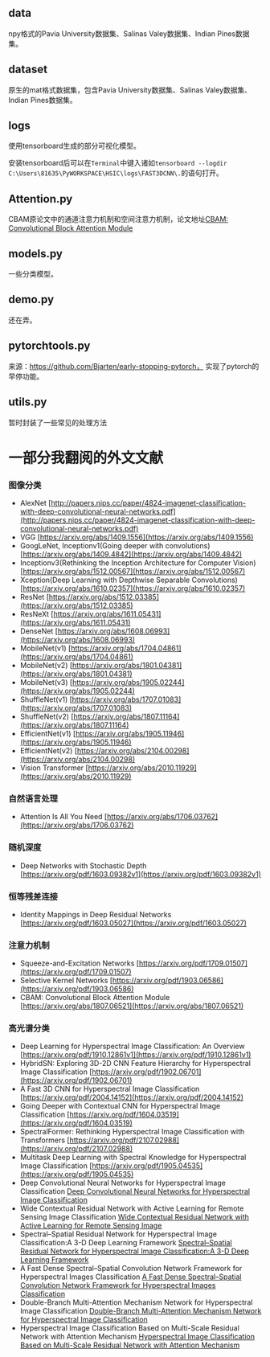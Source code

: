 ## data
npy格式的Pavia University数据集、Salinas Valey数据集、Indian Pines数据集。
## dataset
原生的mat格式数据集，包含Pavia University数据集、Salinas Valey数据集、Indian Pines数据集。
## logs
使用tensorboard生成的部分可视化模型。

安装tensorboard后可以在```Terminal```中键入诸如```tensorboard --logdir C:\Users\81635\PyWORKSPACE\HSIC\logs\FAST3DCNN\.```的语句打开。
## Attention.py
CBAM原论文中的通道注意力机制和空间注意力机制，论文地址[CBAM: Convolutional Block Attention Module](https://arxiv.org/abs/1807.06521)
## models.py
一些分类模型。
## demo.py
还在弄。
## pytorchtools.py
来源：https://github.com/Bjarten/early-stopping-pytorch， 实现了pytorch的早停功能。
## utils.py
暂时封装了一些常见的处理方法


# 一部分我翻阅的外文文献
### 图像分类
- AlexNet [http://papers.nips.cc/paper/4824-imagenet-classification-with-deep-convolutional-neural-networks.pdf](http://papers.nips.cc/paper/4824-imagenet-classification-with-deep-convolutional-neural-networks.pdf)
- VGG [https://arxiv.org/abs/1409.1556](https://arxiv.org/abs/1409.1556)
- GoogLeNet, Inceptionv1(Going deeper with convolutions) [https://arxiv.org/abs/1409.4842](https://arxiv.org/abs/1409.4842)
- Inceptionv3(Rethinking the Inception Architecture for Computer Vision) [https://arxiv.org/abs/1512.00567](https://arxiv.org/abs/1512.00567)
- Xception(Deep Learning with Depthwise Separable Convolutions) [https://arxiv.org/abs/1610.02357](https://arxiv.org/abs/1610.02357)
- ResNet [https://arxiv.org/abs/1512.03385](https://arxiv.org/abs/1512.03385)
- ResNeXt [https://arxiv.org/abs/1611.05431](https://arxiv.org/abs/1611.05431)
- DenseNet [https://arxiv.org/abs/1608.06993](https://arxiv.org/abs/1608.06993)
- MobileNet(v1) [https://arxiv.org/abs/1704.04861](https://arxiv.org/abs/1704.04861)
- MobileNet(v2) [https://arxiv.org/abs/1801.04381](https://arxiv.org/abs/1801.04381)
- MobileNet(v3) [https://arxiv.org/abs/1905.02244](https://arxiv.org/abs/1905.02244)
- ShuffleNet(v1) [https://arxiv.org/abs/1707.01083](https://arxiv.org/abs/1707.01083)
- ShuffleNet(v2) [https://arxiv.org/abs/1807.11164](https://arxiv.org/abs/1807.11164)
- EfficientNet(v1) [https://arxiv.org/abs/1905.11946](https://arxiv.org/abs/1905.11946)
- EfficientNet(v2) [https://arxiv.org/abs/2104.00298](https://arxiv.org/abs/2104.00298)
- Vision Transformer [https://arxiv.org/abs/2010.11929](https://arxiv.org/abs/2010.11929)

### 自然语言处理
- Attention Is All You Need [https://arxiv.org/abs/1706.03762](https://arxiv.org/abs/1706.03762)

### 随机深度
- Deep Networks with Stochastic Depth [https://arxiv.org/pdf/1603.09382v1](https://arxiv.org/pdf/1603.09382v1)
### 恒等残差连接
- Identity Mappings in Deep Residual Networks [https://arxiv.org/pdf/1603.05027](https://arxiv.org/pdf/1603.05027)
### 注意力机制
- Squeeze-and-Excitation Networks [https://arxiv.org/pdf/1709.01507](https://arxiv.org/pdf/1709.01507)
- Selective Kernel Networks [https://arxiv.org/pdf/1903.06586](https://arxiv.org/pdf/1903.06586)
- CBAM: Convolutional Block Attention Module [https://arxiv.org/abs/1807.06521](https://arxiv.org/abs/1807.06521)
  
### 高光谱分类
- Deep Learning for Hyperspectral Image Classification: An Overview [https://arxiv.org/pdf/1910.12861v1](https://arxiv.org/pdf/1910.12861v1)
- HybridSN: Exploring 3D-2D CNN Feature Hierarchy for Hyperspectral Image Classification [https://arxiv.org/pdf/1902.06701](https://arxiv.org/pdf/1902.06701)
- A Fast 3D CNN for Hyperspectral Image Classification [https://arxiv.org/pdf/2004.14152](https://arxiv.org/pdf/2004.14152)
- Going Deeper with Contextual CNN for Hyperspectral Image Classification [https://arxiv.org/pdf/1604.03519](https://arxiv.org/pdf/1604.03519)
- SpectralFormer: Rethinking Hyperspectral Image Classification with Transformers [https://arxiv.org/pdf/2107.02988](https://arxiv.org/pdf/2107.02988)
- Multitask Deep Learning with Spectral Knowledge for Hyperspectral Image Classification [https://arxiv.org/pdf/1905.04535](https://arxiv.org/pdf/1905.04535)
- Deep Convolutional Neural Networks for Hyperspectral Image Classification [Deep Convolutional Neural Networks for Hyperspectral Image Classification](https://www.hindawi.com/journals/js/2015/258619/)
- Wide Contextual Residual Network with Active Learning for Remote Sensing Image Classification [Wide Contextual Residual Network with Active Learning for Remote Sensing Image ](https://www.researchgate.net/publication/328991664_Wide_Contextual_Residual_Network_with_Active_Learning_for_Remote_Sensing_Image_Classification)
-  Spectral–Spatial Residual Network for Hyperspectral Image Classification:A 3-D Deep Learning Framework [Spectral–Spatial Residual Network for Hyperspectral Image Classification:A 3-D Deep Learning Framework](https://www.researchgate.net/publication/320145356_Deep_Residual_Networks_for_Hyperspectral_Image_Classification)
-  A Fast Dense Spectral–Spatial Convolution Network Framework for Hyperspectral Images Classification [A Fast Dense Spectral–Spatial Convolution Network Framework for Hyperspectral Images Classification](https://www.mdpi.com/2072-4292/10/7/1068)
- Double-Branch Multi-Attention Mechanism Network for Hyperspectral Image Classification [Double-Branch Multi-Attention Mechanism Network for Hyperspectral Image Classification](https://www.mdpi.com/2072-4292/11/11/1307)
- Hyperspectral Image Classification Based on Multi-Scale Residual Network with Attention Mechanism [Hyperspectral Image Classification Based on Multi-Scale Residual Network with Attention Mechanism](https://www.mdpi.com/2072-4292/13/3/335)

